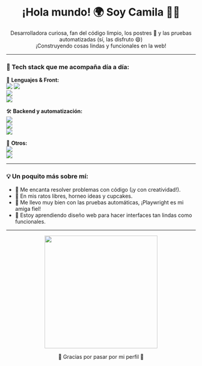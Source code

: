 <h1 align="center">¡Hola mundo! 🌍 Soy <strong>Camila</strong> 👩‍💻</h1>

<p align="center">
  Desarrolladora curiosa, fan del código limpio, los postres 🍰 y las pruebas automatizadas (sí, las disfruto 😄)<br />
  ¡Construyendo cosas lindas y funcionales en la web!
</p>

---

### 🚀 Tech stack que me acompaña día a día:

🌸 **Lenguajes & Front:**  
<img src="https://img.shields.io/badge/HTML5-F16529?style=for-the-badge&logo=html5&logoColor=white"/> 
<img src="https://img.shields.io/badge/CSS3-1572B6?style=for-the-badge&logo=css3&logoColor=white"/>  
<img src="https://img.shields.io/badge/JavaScript-F7DF1E?style=for-the-badge&logo=javascript&logoColor=black"/>  
<img src="https://img.shields.io/badge/TypeScript-3178C6?style=for-the-badge&logo=typescript&logoColor=white"/>

🛠️ **Backend y automatización:**  
<img src="https://img.shields.io/badge/Node.js-339933?style=for-the-badge&logo=nodedotjs&logoColor=white"/>  
<img src="https://img.shields.io/badge/Express.js-000000?style=for-the-badge&logo=express&logoColor=white"/>  
<img src="https://img.shields.io/badge/Playwright-2EAD33?style=for-the-badge&logo=playwright&logoColor=white"/>

🔧 **Otros:**  
<img src="https://img.shields.io/badge/Git-F05032?style=for-the-badge&logo=git&logoColor=white"/>  
<img src="https://img.shields.io/badge/GitHub-181717?style=for-the-badge&logo=github&logoColor=white"/>

---

### 💡 Un poquito más sobre mí:

- 🎯 Me encanta resolver problemas con código (¡y con creatividad!).
- 🧁 En mis ratos libres, horneo ideas y cupcakes.
- 🧪 Me llevo muy bien con las pruebas automáticas, ¡Playwright es mi amiga fiel!
- 🎨 Estoy aprendiendo diseño web para hacer interfaces tan lindas como funcionales.

---


<p align="center">
  <img src="https://media.giphy.com/media/LMcB8XospGZO8UQq87/giphy.gif" width="300"/>
</p>

<p align="center">
  💖 Gracias por pasar por mi perfil 💖  
</p>
